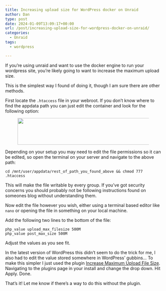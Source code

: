 ```yaml
---
title: Increasing upload size for WordPress docker on Unraid
author: Dan
type: post
date: 2024-01-09T13:09:17+00:00
url: /post/increasing-upload-size-for-wordpress-docker-on-unraid/
categories:
  - Unraid
tags:
  - wordpress

---
```

If you&#8217;re using unraid and want to use the docker engine to run your wordpress site, you&#8217;re likely going to want to increase the maximum upload size.

This is the simplest way I found of doing it, though I am sure there are other methods.

First locate the `.htaccess` file in your webroot. If you don&#8217;t know where to find the appdata path you can just edit the container and look for the following option:<figure class="wp-block-image size-large wp-duotone-duotone-1">

<img data-dominant-color="efeceb" data-has-transparency="false" style="--dominant-color: #efeceb;" loading="lazy" decoding="async" width="1024" height="86" src="https://i0.wp.com/danbaker.dev/wp-content/uploads/2024/01/Screenshot-2024-01-09-125819.png?resize=1024%2C86&#038;ssl=1" alt="" class="not-transparent wp-image-73" srcset="https://i0.wp.com/danbaker.dev/wp-content/uploads/2024/01/Screenshot-2024-01-09-125819.png?resize=1024%2C86&ssl=1 1024w, https://i0.wp.com/danbaker.dev/wp-content/uploads/2024/01/Screenshot-2024-01-09-125819.png?resize=300%2C25&ssl=1 300w, https://i0.wp.com/danbaker.dev/wp-content/uploads/2024/01/Screenshot-2024-01-09-125819.png?resize=768%2C65&ssl=1 768w, https://i0.wp.com/danbaker.dev/wp-content/uploads/2024/01/Screenshot-2024-01-09-125819.png?w=1435&ssl=1 1435w" sizes="(max-width: 1000px) 100vw, 1000px" data-recalc-dims="1" /> </figure> 

Depending on your setup you may need to edit the file permissions so it can be edited, so open the terminal on your server and navigate to the above path:

<pre class="wp-block-code has-medium-font-size"><code>cd /mnt/user/appdata/rest_of_path_you_found_above && chmod 777 .htaccess</code></pre>

This will make the file writable by every group. If you&#8217;ve got security concerns you should probably not be following instructions found on someones blog without understanding them.

Now edit the file however you wish, either using a terminal based editor like `nano` or opening the file in something on your local machine. 

Add the following two lines to the bottom of the file:

<pre class="wp-block-code"><code>php_value upload_max_filesize 500M
php_value post_max_size 500M</code></pre>

Adjust the values as you see fit.

In the latest version of WordPress this didn&#8217;t seem to do the trick for me, I also had to edit the value stored somewhere in WordPress&#8217; gubbins&#8230; To make this simpler I just used the plugin [Increase Maximum Upload File Size][1]. Navigating to the plugins page in your install and change the drop down. Hit Apply. Done.

That&#8217;s it! Let me know if there&#8217;s a way to do this without the plugin.

 [1]: https://wordpress.org/plugins/upload-max-file-size/
